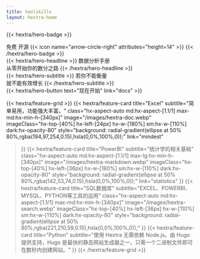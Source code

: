 ```yaml
---
title: toolskills
layout: hextra-home
---
```


{{< hextra/hero-badge >}}
  <div class="hx-w-2 hx-h-2 hx-rounded-full hx-bg-primary-400"></div>
  <span>免费 开源</span>
  {{< icon name="arrow-circle-right" attributes="height=14" >}}
{{< /hextra/hero-badge >}}

<div class="hx-mt-6 hx-mb-6">
{{< hextra/hero-headline >}}
  数据分析手册&nbsp;<br class="sm:hx-block hx-hidden" />从零开始你的数分之路
{{< /hextra/hero-headline >}}
</div>

<div class="hx-mb-12">
{{< hextra/hero-subtitle >}}
  若你不能衡量&nbsp;<br class="sm:hx-block hx-hidden" />就不能有效增长
{{< /hextra/hero-subtitle >}}
</div>

<div class="hx-mb-6">
{{< hextra/hero-button text="现在开始" link="docs" >}}
</div>

<div class="hx-mt-6"></div>

{{< hextra/feature-grid >}}
  {{< hextra/feature-card
    title="Excel"
    subtitle="简单易用，功能强大丰富。"
    class="hx-aspect-auto md:hx-aspect-[1.1/1] max-md:hx-min-h-[340px]"
    image="/images/hextra-doc.webp"
    imageClass="hx-top-[40%] hx-left-[24px] hx-w-[180%] sm:hx-w-[110%] dark:hx-opacity-80"
    style="background: radial-gradient(ellipse at 50% 80%,rgba(194,97,254,0.15),hsla(0,0%,100%,0));"
    link="mindest"
  >}}
  {{< hextra/feature-card
    title="PowerBI"
    subtitle="统计学的相关基础"
    class="hx-aspect-auto md:hx-aspect-[1.1/1] max-lg:hx-min-h-[340px]"
    image="/images/hextra-markdown.webp"
    imageClass="hx-top-[40%] hx-left-[36px] hx-w-[180%] sm:hx-w-[110%] dark:hx-opacity-80"
    style="background: radial-gradient(ellipse at 50% 80%,rgba(142,53,74,0.15),hsla(0,0%,100%,0));"
    link="statistics"
  >}}
  {{< hextra/feature-card
    title="SQL数据库"
    subtitle="EXCEL、POWERBI、MYSQL、PYTHON等工具的运用"
    class="hx-aspect-auto md:hx-aspect-[1.1/1] max-md:hx-min-h-[340px]"
    image="/images/hextra-search.webp"
    imageClass="hx-top-[40%] hx-left-[36px] hx-w-[110%] sm:hx-w-[110%] dark:hx-opacity-80"
    style="background: radial-gradient(ellipse at 50% 80%,rgba(221,210,59,0.15),hsla(0,0%,100%,0));"
  >}}
  {{< hextra/feature-card
    title="Python"
    subtitle="使用 Hextra 无需依赖 Node.js。由 Hugo 提供支持，Hugo 是最快的静态网站生成器之一，只需一个二进制文件即可在数秒内创建网站。"
  >}}
{{< /hextra/feature-grid >}}
